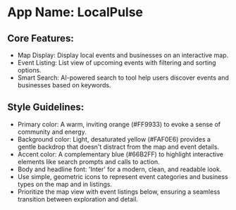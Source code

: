 # **App Name**: LocalPulse

## Core Features:

- Map Display: Display local events and businesses on an interactive map.
- Event Listing: List view of upcoming events with filtering and sorting options.
- Smart Search: AI-powered search to tool help users discover events and businesses based on keywords.

## Style Guidelines:

- Primary color: A warm, inviting orange (#FF9933) to evoke a sense of community and energy.
- Background color: Light, desaturated yellow (#FAF0E6) provides a gentle backdrop that doesn't distract from the map and event details.
- Accent color: A complementary blue (#66B2FF) to highlight interactive elements like search prompts and calls to action.
- Body and headline font: 'Inter' for a modern, clean, and readable look.
- Use simple, geometric icons to represent event categories and business types on the map and in listings.
- Prioritize the map view with event listings below, ensuring a seamless transition between exploration and detail.